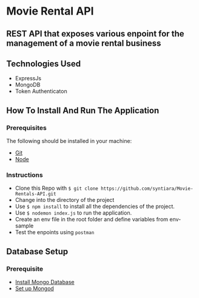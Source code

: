 # Movie Rental API

REST API that exposes various enpoint for the management of a movie rental business
-----

## Technologies Used

- ExpressJs
- MongoDB
- Token Authenticaton

## How To Install And Run The Application

### Prerequisites

The following should be installed in your machine:

- [Git](https://git-scm.com/downloads)
- [Node](https://nodejs.org/en/download)

### Instructions

- Clone this Repo with `$ git clone https://github.com/syntiara/Movie-Rentals-API.git`
- Change into the directory of the project
- Use `$ npm install` to install all the dependencies of the project.
- Use `$ nodemon index.js` to run the application.
- Create an env file in the root folder and define variables from env-sample
- Test the enpoints using `postman`

## Database Setup

### Prerequisite

- [Install Mongo Database](https://docs.mongodb.com/compass/master/install/)
- [Set up Mongod](https://www.codecademy.com/articles/tdd-setup-mongodb-2)
